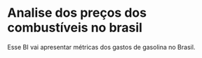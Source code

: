 # Analise dos preços dos combustíveis no brasil

Esse BI vai apresentar métricas dos gastos de gasolina no Brasil.

